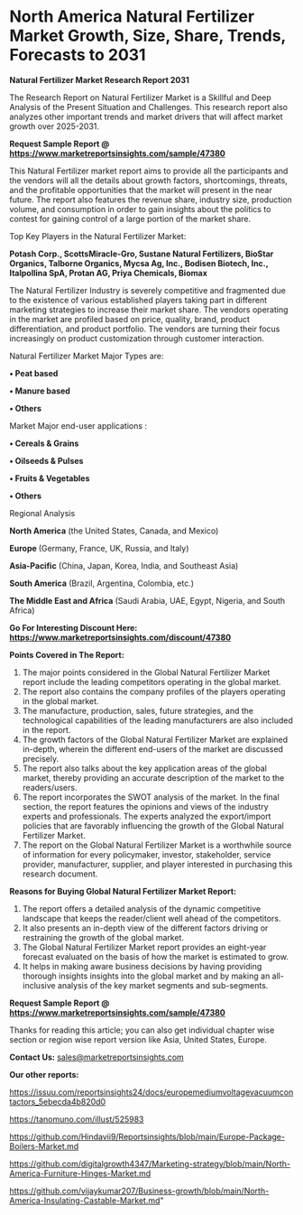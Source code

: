 # North America Natural Fertilizer Market Growth, Size, Share, Trends, Forecasts to 2031

<strong>Natural Fertilizer Market Research Report 2031</strong>

The Research Report on Natural Fertilizer Market is a Skillful and Deep Analysis of the Present Situation and Challenges. This research report also analyzes other important trends and market drivers that will affect market growth over 2025-2031.

<strong>Request Sample Report @ <a href=https://www.marketreportsinsights.com/sample/47380>https://www.marketreportsinsights.com/sample/47380</a></strong>

This Natural Fertilizer market report aims to provide all the participants and the vendors will all the details about growth factors, shortcomings, threats, and the profitable opportunities that the market will present in the near future. The report also features the revenue share, industry size, production volume, and consumption in order to gain insights about the politics to contest for gaining control of a large portion of the market share.

Top Key Players in the Natural Fertilizer Market:

<strong>Potash Corp., ScottsMiracle-Gro, Sustane Natural Fertilizers, BioStar Organics, Talborne Organics, Mycsa Ag, Inc., Bodisen Biotech, Inc., Italpollina SpA, Protan AG, Priya Chemicals, Biomax</strong>

The Natural Fertilizer Industry is severely competitive and fragmented due to the existence of various established players taking part in different marketing strategies to increase their market share. The vendors operating in the market are profiled based on price, quality, brand, product differentiation, and product portfolio. The vendors are turning their focus increasingly on product customization through customer interaction.

Natural Fertilizer Market Major Types are:

<strong>•  Peat based

•  Manure based

•  Others</strong>

Market Major end-user applications :

<strong>•  Cereals & Grains

•  Oilseeds & Pulses

•  Fruits & Vegetables

•  Others</strong>

Regional Analysis

</u><strong><b>North America</b></strong> (the United States, Canada, and Mexico)

<strong><b>Europe </b></strong>(Germany, France, UK, Russia, and Italy)

<strong><b>Asia-Pacific</b></strong> (China, Japan, Korea, India, and Southeast Asia)

<strong><b>South America</b></strong> (Brazil, Argentina, Colombia, etc.)

<strong><b>The Middle East and Africa</b></strong> (Saudi Arabia, UAE, Egypt, Nigeria, and South Africa)

<strong>Go For Interesting Discount Here: <a href=https://www.marketreportsinsights.com/discount/47380>https://www.marketreportsinsights.com/discount/47380</a></strong>

<strong>Points Covered in The Report:</strong>
<ol>
  <li>The major points considered in the Global Natural Fertilizer Market report include the leading competitors operating in the global market.</li>
  <li>The report also contains the company profiles of the players operating in the global market.</li>
  <li>The manufacture, production, sales, future strategies, and the technological capabilities of the leading manufacturers are also included in the report.</li>
  <li>The growth factors of the Global Natural Fertilizer Market are explained in-depth, wherein the different end-users of the market are discussed precisely.</li>
  <li>The report also talks about the key application areas of the global market, thereby providing an accurate description of the market to the readers/users.</li>
  <li>The report incorporates the SWOT analysis of the market. In the final section, the report features the opinions and views of the industry experts and professionals. The experts analyzed the export/import policies that are favorably influencing the growth of the Global Natural Fertilizer Market.</li>
  <li>The report on the Global Natural Fertilizer Market is a worthwhile source of information for every policymaker, investor, stakeholder, service provider, manufacturer, supplier, and player interested in purchasing this research document.</li>
</ol>
<strong>Reasons for Buying Global Natural Fertilizer Market Report:</strong>

<ol>
  <li>The report offers a detailed analysis of the dynamic competitive landscape that keeps the reader/client well ahead of the competitors.</li>
  <li>It also presents an in-depth view of the different factors driving or restraining the growth of the global market.</li>
  <li>The Global Natural Fertilizer Market report provides an eight-year forecast evaluated on the basis of how the market is estimated to grow.</li>
  <li>It helps in making aware business decisions by having providing thorough insights insights into the global market and by making an all-inclusive analysis of the key market segments and sub-segments.</li>
</ol>
<strong>Request Sample Report @ <a href=https://www.marketreportsinsights.com/sample/47380>https://www.marketreportsinsights.com/sample/47380</a></strong>


Thanks for reading this article; you can also get individual chapter wise section or region wise report version like Asia, United States, Europe.

<strong>Contact Us:</strong>
sales@marketreportsinsights.com

<strong>Our other reports:</strong>

<a href=https://issuu.com/reportsinsights24/docs/europemediumvoltagevacuumcontactors_5ebecda4b820d0>https://issuu.com/reportsinsights24/docs/europemediumvoltagevacuumcontactors_5ebecda4b820d0</a>

<a href=https://tanomuno.com/illust/525983>https://tanomuno.com/illust/525983</a>

<a href=https://github.com/Hindavii9/Reportsinsights/blob/main/Europe-Package-Boilers-Market.md>https://github.com/Hindavii9/Reportsinsights/blob/main/Europe-Package-Boilers-Market.md</a>

<a href=https://github.com/digitalgrowth4347/Marketing-strategy/blob/main/North-America-Furniture-Hinges-Market.md>https://github.com/digitalgrowth4347/Marketing-strategy/blob/main/North-America-Furniture-Hinges-Market.md</a>

<a href=https://github.com/vijaykumar207/Business-growth/blob/main/North-America-Insulating-Castable-Market.md>https://github.com/vijaykumar207/Business-growth/blob/main/North-America-Insulating-Castable-Market.md</a>"
